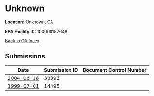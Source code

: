 # Unknown

**Location:** Unknown, CA

**EPA Facility ID:** 100000152648

[Back to CA Index](../../index.md)

## Submissions

| Date | Submission ID | Document Control Number |
|------|--------------|-------------------------|
| [2004-06-18](submissions/33093.md) | 33093 |  |
| [1999-07-01](submissions/14495.md) | 14495 |  |
